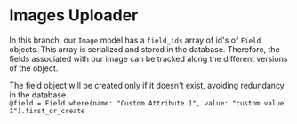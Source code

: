 Images Uploader
===============

In this branch, our `Image` model has a `field_ids` array of id's of `Field` objects. This array is serialized and stored in the database. Therefore, the fields associated with our image can be tracked along the different versions of the object.

The field object will be created only if it doesn't exist, avoiding redundancy in the database.    
`@field = Field.where(name: "Custom Attribute 1", value: "custom value 1").first_or_create`
